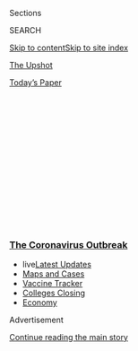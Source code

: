 <div id="app">

<div id="standalone-header">

<div class="interactive-masthead NYTAppHideMasthead css-qz70u6 e1suatyy0">

<div class="section css-ui9rw0 e1suatyy2">

<div class="css-eph4ug er09x8g0">

<div class="css-6n7j50">

</div>

<span class="css-1dv1kvn">Sections</span>

<div class="css-10488qs">

<span class="css-1dv1kvn">SEARCH</span>

</div>

[Skip to content](#site-content)[Skip to site index](#site-index)

</div>

<div id="masthead-section-label" class="css-1wr3we4 eaxe0e00">

[The
Upshot](https://www.nytimes3xbfgragh.onion/section/upshot)

</div>

<div class="css-10698na e1huz5gh0">

</div>

</div>

<div id="masthead-bar-one" class="section hasLinks css-15hmgas e1csuq9d3">

<div class="css-uqyvli e1csuq9d0">

</div>

<div class="css-1uqjmks e1csuq9d1">

</div>

<div class="css-9e9ivx">

[](https://myaccount.nytimes3xbfgragh.onion/auth/login?response_type=cookie&client_id=vi)

</div>

<div class="css-1bvtpon e1csuq9d2">

[Today’s
Paper](https://www.nytimes3xbfgragh.onion/section/todayspaper)

</div>

</div>

</div>

<div class="css-1aor85t" style="opacity:0.000000001;z-index:-1;visibility:hidden">

<div class="css-1hqnpie">

<div class="css-epjblv">

<span class="css-17xtcya">[The
Upshot](/section/upshot)</span><span class="css-x15j1o">|</span><span class="css-fwqvlz">The
World Is Still Far From Herd Immunity for
Coronavirus</span>

</div>

<div class="css-k008qs">

<div class="css-1iwv8en">

<span class="css-18z7m18"></span>

<div>

</div>

</div>

<span class="css-1n6z4y">https://nyti.ms/3ejjryq</span>

<div class="css-1705lsu">

<div class="css-4xjgmj">

<div class="css-4skfbu" data-role="toolbar" data-aria-label="Social Media Share buttons, Save button, and Comments Panel with current comment count" data-testid="share-tools">

  - 
  - 
  - 
  - 
    
    <div class="css-6n7j50">
    
    </div>

  - 
  - 

</div>

</div>

</div>

</div>

</div>

</div>

<div class="css-mij9hh">

<div class="css-l9svim">

### [<span class="css-pa1jbp"><span class="css-1rxm0ex">The Coronavirus</span><span class="css-1rxm0ex"> Outbreak</span></span>](https://www.nytimes3xbfgragh.onion/news-event/coronavirus?name=styln-coronavirus-national&region=TOP_BANNER&variant=undefined&block=storyline_menu_recirc&action=click&pgtype=Interactive&impression_id=82050880-e39d-11ea-8096-716e66d3d197)

  - <span class="css-ousu42"><span class="css-12clwdu">live</span>[Latest
    Updates](https://www.nytimes3xbfgragh.onion/2020/08/21/world/covid-19-coronavirus.html?name=styln-coronavirus-national&region=TOP_BANNER&variant=undefined&block=storyline_menu_recirc&action=click&pgtype=Interactive&impression_id=82050881-e39d-11ea-8096-716e66d3d197)</span>
  - <span class="css-ousu42">[Maps and
    Cases](https://www.nytimes3xbfgragh.onion/interactive/2020/us/coronavirus-us-cases.html?name=styln-coronavirus-national&region=TOP_BANNER&variant=undefined&block=storyline_menu_recirc&action=click&pgtype=Interactive&impression_id=82052f90-e39d-11ea-8096-716e66d3d197)</span>
  - <span class="css-ousu42">[Vaccine
    Tracker](https://www.nytimes3xbfgragh.onion/interactive/2020/science/coronavirus-vaccine-tracker.html?name=styln-coronavirus-national&region=TOP_BANNER&variant=undefined&block=storyline_menu_recirc&action=click&pgtype=Interactive&impression_id=82052f91-e39d-11ea-8096-716e66d3d197)</span>
  - <span class="css-ousu42">[Colleges
    Closing](https://www.nytimes3xbfgragh.onion/2020/08/19/us/colleges-closing-covid.html?name=styln-coronavirus-national&region=TOP_BANNER&variant=undefined&block=storyline_menu_recirc&action=click&pgtype=Interactive&impression_id=82052f92-e39d-11ea-8096-716e66d3d197)</span>
  - <span class="css-ousu42">[Economy](https://www.nytimes3xbfgragh.onion/live/2020/08/20/business/stock-market-today-coronavirus?name=styln-coronavirus-national&region=TOP_BANNER&variant=undefined&block=storyline_menu_recirc&action=click&pgtype=Interactive&impression_id=82052f93-e39d-11ea-8096-716e66d3d197)</span>

</div>

</div>

<div id="top-wrapper" class="css-1sy8kpn">

<div id="top-slug" class="css-l9onyx">

Advertisement

</div>

[Continue reading the main
story](#after-top)

<div class="ad top-wrapper" style="text-align:center;height:100%;display:block;min-height:250px">

<div id="top" class="place-ad" data-position="top" data-size-key="top">

</div>

</div>

<div id="after-top">

</div>

</div>

<div class="css-11kjks6" data-role="region" data-aria-label="comments panel" tabindex="-1">

<div class="css-1h21wu5">

<div class="css-akb3vb">

<div>

<div class="css-1yip8nf">

## [Comments](#commentsContainer)

[The World Is Still Far From Herd Immunity for Coronavirus]()[Skip to
Comments]()

<div class="css-c32q7m">

The comments section is closed. To submit a letter to the editor for
publication, write to <letters@NYTimes.com>.

</div>

</div>

<div class="css-1bxnhxc">

</div>

<div class="css-1yip8nf">

</div>

</div>

</div>

</div>

</div>

</div>

<div id="site-content" data-role="main">

<div class="css-v5btjw etb61u70">

<div class="css-7ibwne etb61u71">

Upshot

</div>

</div>

# The World Is Still Far From Herd Immunity for Coronavirus

<div class="css-1vegfwe interactive-byline-container">

By [<span class="css-1baulvz" itemprop="name">Nadja
Popovich</span>](https://www.nytimes3xbfgragh.onion/by/nadja-popovich)
and [<span class="css-1baulvz last-byline" itemprop="name">Margot
Sanger-Katz</span>](https://www.nytimes3xbfgragh.onion/by/margot-sanger-katz)May
28,
2020

</div>

<div id="interactive-standalone-sharetools" class="css-wkcogx">

<div>

<div class="interactive-sharetools css-9z2bwm" data-role="toolbar" data-aria-label="Social Media Share buttons, Save button, and Comments Panel with current comment count" data-testid="share-tools">

  - 
  - 
  - 
  - 
    
    <div class="css-6n7j50">
    
    </div>

  - *<span class="css-1dtr3u3">876</span>*

</div>

</div>

</div>

<div id="coronavirus-herd-immunity" class="section interactive-standard interactive-content interactive-size-scoop css-uc81c" data-id="100000007159778">

<div class="css-17ih8de interactive-body">

<div class="g-story g-freebird g-max-limit" data-preview-slug="2020-05-20-coronavirus-herd-immunity">

The coronavirus still has a long way to go. That’s the message from a
crop of new studies across the world that are trying to quantify how
many people have been infected.

Official case counts often substantially underestimate the number of
coronavirus infections. But in new studies that test the population more
broadly, the percentage of people who have been infected so far is still
in the single digits. The numbers are a fraction of the threshold known
as herd immunity, at which the virus can no longer spread widely. The
precise herd immunity threshold for the novel coronavirus is not yet
clear; but several experts said they believed it would be higher than 60
percent.

<div class="g-asset g-graphic" style="max-width: 1050px">

<div data-role="img">

<div class="g-side-by-side">

<div class="g-side herd">

<div class="g-side-text-wrapper">

## Herd immunity estimate<span class="g-date g-mobile"></span>

<span class="g-pct">At least 60% of population</span>
<span class="g-date g-desktop"></span>

<div class="g-bar">

<div class="g-bar-inner" style="width: 60%;">

</div>

</div>

</div>

<div class="g-canvas-wrapper">

</div>

</div>

<div class="g-side nyc">

<div class="g-side-text-wrapper">

## New York City<span class="g-date g-mobile">May 2</span>

<span class="g-pct">19.9% have antibodies</span>
<span class="g-date g-desktop">May 2</span>

<div class="g-bar">

<div class="g-bar-inner" style="width: 19.9%;">

</div>

</div>

</div>

<div class="g-canvas-wrapper">

</div>

</div>

<div class="g-side london">

<div class="g-side-text-wrapper">

## London<span class="g-date g-mobile">May 21</span>

<span class="g-pct">17.5% have antibodies</span>
<span class="g-date g-desktop">May 21</span>

<div class="g-bar">

<div class="g-bar-inner" style="width: 17.5%;">

</div>

</div>

</div>

<div class="g-canvas-wrapper">

</div>

</div>

<div class="g-side madrid">

<div class="g-side-text-wrapper">

## Madrid<span class="g-date g-mobile">May 13</span>

<span class="g-pct">11.3% have antibodies</span>
<span class="g-date g-desktop">May
13</span>

<div class="g-bar">

<div class="g-bar-inner" style="width: 11.3%;">

</div>

</div>

</div>

<div class="g-canvas-wrapper">

</div>

</div>

<div class="g-side wuhan">

<div class="g-side-text-wrapper">

## Wuhan (returning workers)<span class="g-date g-mobile">April 20</span>

<span class="g-pct">10% have antibodies</span>
<span class="g-date g-desktop">April 20</span>

<div class="g-bar">

<div class="g-bar-inner" style="width: 10%;">

</div>

</div>

</div>

<div class="g-canvas-wrapper">

</div>

</div>

<div class="g-side boston">

<div class="g-side-text-wrapper">

## Boston<span class="g-date g-mobile">May 15</span>

<span class="g-pct">9.9% have antibodies</span>
<span class="g-date g-desktop">May 15</span>

<div class="g-bar">

<div class="g-bar-inner" style="width: 9.9%;">

</div>

</div>

</div>

<div class="g-canvas-wrapper">

</div>

</div>

<div class="g-side stockholm">

<div class="g-side-text-wrapper">

## Stockholm region<span class="g-date g-mobile">May 20</span>

<span class="g-pct">7.3% have antibodies</span>
<span class="g-date g-desktop">May 20</span>

<div class="g-bar">

<div class="g-bar-inner" style="width: 7.3%;">

</div>

</div>

</div>

<div class="g-canvas-wrapper">

</div>

</div>

<div class="g-side barcelona">

<div class="g-side-text-wrapper">

## Barcelona<span class="g-date g-mobile">May 13</span>

<span class="g-pct">7.1% have antibodies</span>
<span class="g-date g-desktop">May 13</span>

<div class="g-bar">

<div class="g-bar-inner" style="width: 7.1%;">

</div>

</div>

</div>

<div class="g-canvas-wrapper">

</div>

</div>

</div>

</div>

<div class="g-source">

<span class="g-credit">Note: Studies represent best current estimates,
but are inexact and may overestimate immunity where coronavirus
infections are low. Reported dates reflect when study results were
publicly released. The study from Wuhan, China, evaluated immunity only
among people returning to work, not in the general population. Broader
estimates from the city are unavailable. Sources: [New York
State](https://www.governor.ny.gov/news/amid-ongoing-covid-19-pandemic-governor-cuomo-announces-results-completed-antibody-testing);
[Public Health
England](https://www.gov.uk/government/publications/national-covid-19-surveillance-reports/sero-surveillance-of-covid-19);
[Carlos III Health
Institute](https://www.lamoncloa.gob.es/serviciosdeprensa/notasprensa/sanidad14/Documents/2020/130520-ENE-COVID_Informe1.pdf);
[Wu et al., Journal of Medical
Virology](https://onlinelibrary.wiley.com/doi/10.1002/jmv.25904); [City
of
Boston](https://www.boston.gov/news/results-released-antibody-and-covid-19-testing-boston-residents);
[The Public Health Agency of
Sweden](https://www.folkhalsomyndigheten.se/nyheter-och-press/nyhetsarkiv/2020/maj/forsta-resultaten-fran-pagaende-undersokning-av-antikroppar-for-covid-19-virus/)</span>

</div>

</div>

Even in some of the hardest-hit cities in the world, the studies
suggest, the vast majority of people still remain vulnerable to the
virus.

Some countries — [notably
Sweden](https://www.nature.com/articles/d41586-020-01098-x), and
[briefly
Britain](https://www.nytimes3xbfgragh.onion/2020/03/13/world/europe/coronavirus-britain-boris-johnson.html)
— have experimented with limited lockdowns in an effort to build up
immunity in their populations. But even in these places, recent studies
indicate that no more than 7 to 17 percent of people have been infected
so far. In New York City, which has had the largest coronavirus outbreak
in the United States, around 20 percent of the city’s residents have
been infected by the virus as of early May, [according to
a](https://www.governor.ny.gov/news/amid-ongoing-covid-19-pandemic-governor-cuomo-announces-results-completed-antibody-testing)[](https://www.governor.ny.gov/news/amid-ongoing-covid-19-pandemic-governor-cuomo-announces-results-completed-antibody-testing)[survey](https://www.governor.ny.gov/news/amid-ongoing-covid-19-pandemic-governor-cuomo-announces-results-completed-antibody-testing)
of people in grocery stores and community centers released by the
governor’s office.

Similar surveys [are
underway](https://www.bloomberg.com/news/articles/2020-04-18/china-tests-thousands-to-calculate-true-spread-of-coronavirus)
in China, where the coronavirus first emerged, but results have not yet
been reported. A study from [a single hospital in the city of
Wuhan](https://onlinelibrary.wiley.com/doi/epdf/10.1002/jmv.25904) found
that about 10 percent of people seeking to go back to work had been
infected with the virus.

Viewed together, the studies show herd immunity protection is unlikely
to be reached “any time soon,” said Michael Mina, an epidemiologist at
the Harvard T.H. Chan School of Public Health.

The herd immunity threshold for this new disease is still uncertain, but
many epidemiologists believe it will be reached when between 60 percent
and 80 percent of the population has been infected and develops
resistance. A lower level of immunity in the population can slow the
spread of a disease somewhat, but the herd immunity number represents
the point where infections are substantially less likely to turn into
large outbreaks.

“We don’t have a good way to safely build it up, to be honest, not in
the short term,” Dr. Mina said. “Unless we’re going to let the virus run
rampant again — but I think society has decided that is not an approach
available to
us.”

<div class="g-ad">

<div id="mid1" class="place-ad" data-position="mid1" data-size-key="default">

</div>

</div>

The new studies look for antibodies in people’s blood, proteins produced
by the immune system that indicate a past infection. An advantage of
this test is that it can capture people who may have been asymptomatic
and didn’t know they were sick. A disadvantage is that the tests are
sometimes wrong — and several studies, including [a notable one in
California](https://www.sfgate.com/news/editorspicks/article/Santa-Clara-antibody-study-revised-Stanford-death-15263047.php),
have been criticized for not accounting for the possibility of
inaccurate results or for not representing the whole population.

Studies that use these tests to examine a cross section of a population,
often called serology surveys, are being undertaken around the country
and the world.

These studies are far from perfect, said Carl Bergstrom, a professor of
biology at the University of Washington. But in aggregate, he said, they
give a better sense of how far the coronavirus has truly spread — and
its potential for spreading further.

The herd immunity threshold may differ from place to place, depending on
factors like density and social interaction, he said. But, on average,
experts say it will require at least 60 percent immunity in the
population. If the disease spreads more easily than is currently
believed, the number could be higher. If there is a lot of variation in
people’s likelihood of becoming infected when they are exposed, that
could push the number down.

All estimates of herd immunity assume that a past infection will protect
people from becoming sick a second time. There is suggestive evidence
that people do achieve immunity to the coronavirus, but it is not yet
certain whether that is true in all cases; how robust the immunity may
be; or how long it will last.

Dr. Mina of Harvard suggested thinking about population immunity as a
firebreak, slowing the spread of the disease.

If you are infected with the virus and walk into a room where everyone
is susceptible to it, he said, you might infect two or three other
people on average.

“On the other hand, if you go in and three out of four people are
already immune, then on average you will infect one person or fewer in
that room,” he said. That person in turn would be able to infect fewer
new people, too. And that makes it much less likely that a large
outbreak can bloom.

Even with herd immunity, some people will still get sick. “Your own
risk, if exposed, is the same,” said Gypsyamber D’Souza, a professor of
epidemiology at Johns Hopkins University. “You just become much less
likely to be exposed.”

Diseases like measles and chickenpox, once very common among children,
are now extremely rare in the United States because vaccines have helped
build enough herd immunity to contain outbreaks.

We don’t have a vaccine for the coronavirus, so getting to herd immunity
without a new and more effective treatment could mean many more
infections and many more deaths.

If you assume that herd protection could be achieved when 60 percent of
the population becomes resistant to the virus, that means New York City
is only one-third of the way there. And, so far,
[nearly 250](https://www.nytimes3xbfgragh.onion/interactive/2020/us/coronavirus-us-cases.html)[of
every 100,000 city residents has
died](https://www.nytimes3xbfgragh.onion/interactive/2020/us/coronavirus-us-cases.html).
New York City still has millions of residents vulnerable to catching and
spreading this disease, and tens of thousands more who are at risk of
dying.

“Would someone advise that people go through something like what New
York went through?” said Natalie Dean, an assistant professor of
biostatistics at the University of Florida. “There’s a lot of people who
talk about this managed infection of young people, but it just feels
like hubris to think you can manage this virus. It’s very hard to
manage.”

<div class="g-ad">

<div id="mid2" class="place-ad" data-position="mid2" data-size-key="default">

</div>

</div>

Infections have not been evenly distributed throughout the population,
with low-income and minority communities in the United States bearing a
greater burden. On Thursday, Gov. Andrew Cuomo announced that antibody
testing showed that some neighborhoods in the Bronx and Brooklyn had
double the infection rate of New York City in general. Those areas are
already approaching the herd immunity threshold, when new outbreaks
become less likely. But because they are not isolated from the city at
large, where immunity rates are much lower, residents are still at risk.

In other cities, serology surveys are showing much smaller shares of
people with antibodies. The quality of these studies is somewhat varied,
either because the samples weren’t random or because the tests were not
accurate enough. But the range of studies shows that most places would
have to see 10 or more times as many illnesses — and possibly, deaths —
to reach the point where an outbreak would not be able to take off.

The serology studies can also help scientists determine how deadly the
virus really is. Currently, estimates for what’s called the infection
fatality rate are rough. [To calculate them
precisely](https://www.nytimes3xbfgragh.onion/interactive/2020/03/07/upshot/how-deadly-is-coronavirus-what-we-know.html),
it’s important to know how many people in a place died from the virus
versus how many were infected. Official case rates, which rely on
testing, undercount the true extent of infections in the population.
Serology helps us see the true footprint of the outbreak.

In New York City, where 20 percent of people were infected with the
virus by May 2, according to antibody testing, and where more than
18,000 had died by then, the infection fatality rate appears to be
around 1 percent.

For comparison, the infection fatality rate for influenza is estimated
at 0.1 percent to 0.2 percent. But the way the government estimates flu
cases every year is less precise than using serology tests and tends to
undercount the number of infections, skewing the fatality number higher.

But even if the fatality rates were identical, Covid-19 would be a much
more dangerous disease than influenza. It has to do with the number of
people who are at risk of getting sick and dying as the disease spreads.

With the flu, only about half the population is at risk of getting sick
in a given flu season. Many people have some immunity already, either
because they have been sick with a similar strain of flu, or because
they got a flu shot that was a good match for the version of the virus
they encountered that year.

That number isn’t high enough to [fully reach herd
immunity](https://www.sciencedirect.com/science/article/pii/S0264410X18306571)
— and the flu still circulates every year. But there are benefits to
partial immunity in the population: Only a fraction of adults are at
risk of catching the flu in a normal year, and they can spread it less
quickly, too. That means that the number of people at risk of dying is
also much lower.

Covid-19, unlike influenza, is a brand-new disease. Before this year, no
one in the world had any immunity to it at all. And that means that,
even if infection fatality rates were similar, it has the potential to
kill many more people. One percent of a large number is bigger than 1
percent of a smaller number.

“There aren’t 328 million Americans who are susceptible to the flu every
fall at the beginning of the flu season,” said Andrew Noymer, an
associate professor of public health at the University of California,
Irvine. “But there are 328 million Americans who were susceptible to
this when this
started.”

</div>

</div>

</div>

<div id="interactive-footer-container" class="css-ovgi28 interactive-footer-container">

Additional research by Anna
Joyce.

<div id="interactive-addendum-list" class="css-1yiqkdd interactive-addendum-list">

</div>

</div>

</div>

<div id="standalone-footer">

<div>

<div>

<div id="interactive-footer-wrapper">

<div class="css-i29ckm">

<div class="css-1oeie6n">

Read 876
Comments

</div>

<div class="interactive-sharetools css-9z2bwm" data-role="toolbar" data-aria-label="Social Media Share buttons, Save button, and Comments Panel with current comment count" data-testid="share-tools">

  - 
  - 
  - 
  - 
    
    <div class="css-6n7j50">
    
    </div>

</div>

</div>

<div>

</div>

<div id="bottom-wrapper" class="css-1ede5it">

<div id="bottom-slug" class="css-l9onyx">

Advertisement

</div>

[Continue reading the main
story](#after-bottom)

<div id="bottom" class="ad bottom-wrapper" style="text-align:center;height:100%;display:block;min-height:90px">

</div>

<div id="after-bottom">

</div>

</div>

## Site Index

<div>

</div>

## Site Information Navigation

  - [© <span>2020</span> <span>The New York Times
    Company</span>](https://help.nytimes3xbfgragh.onion/hc/en-us/articles/115014792127-Copyright-notice)

<!-- end list -->

  - [NYTCo](https://www.nytco.com/)
  - [Contact
    Us](https://help.nytimes3xbfgragh.onion/hc/en-us/articles/115015385887-Contact-Us)
  - [Work with us](https://www.nytco.com/careers/)
  - [Advertise](https://nytmediakit.com/)
  - [T Brand Studio](http://www.tbrandstudio.com/)
  - [Your Ad
    Choices](https://www.nytimes3xbfgragh.onion/privacy/cookie-policy#how-do-i-manage-trackers)
  - [Privacy](https://www.nytimes3xbfgragh.onion/privacy)
  - [Terms of
    Service](https://help.nytimes3xbfgragh.onion/hc/en-us/articles/115014893428-Terms-of-service)
  - [Terms of
    Sale](https://help.nytimes3xbfgragh.onion/hc/en-us/articles/115014893968-Terms-of-sale)
  - [Site
    Map](https://spiderbites.nytimes3xbfgragh.onion)
  - [Help](https://help.nytimes3xbfgragh.onion/hc/en-us)
  - [Subscriptions](https://www.nytimes3xbfgragh.onion/subscription?campaignId=37WXW)

</div>

</div>

</div>

</div>

</div>
